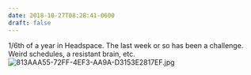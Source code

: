 ```yaml
---
date: 2018-10-27T08:28:41-0600
draft: false
---
```


1/6th of a year in Headspace. The last week or so has been a challenge. Weird schedules, a resistant brain, etc. ![813AAA55-72FF-4EF3-AA9A-D3153E2817EF.jpg](http://ianwhitney.micro.blog/uploads/2018/8a1805d9cd.jpg)

